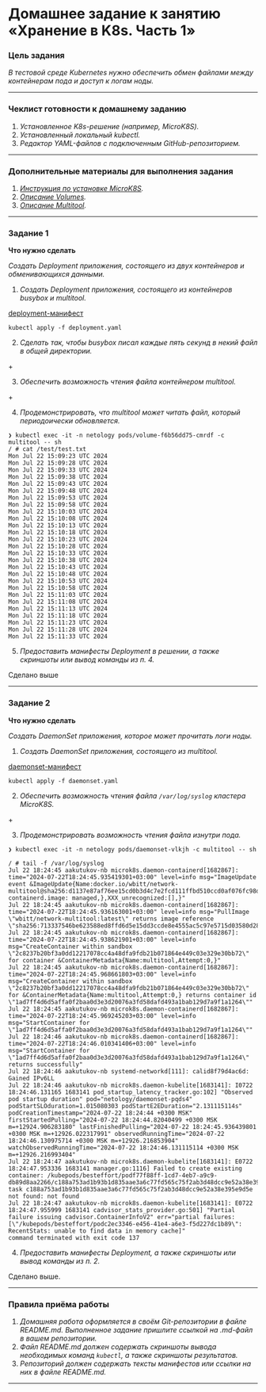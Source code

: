 # Домашнее задание к занятию «Хранение в K8s. Часть 1»

### Цель задания

_В тестовой среде Kubernetes нужно обеспечить обмен файлами между контейнерам пода и доступ к логам ноды._  

------

### Чеклист готовности к домашнему заданию

1. _Установленное K8s-решение (например, MicroK8S)._  
2. _Установленный локальный kubectl._  
3. _Редактор YAML-файлов с подключенным GitHub-репозиторием._  

------

### Дополнительные материалы для выполнения задания

1. _[Инструкция по установке MicroK8S](https://microk8s.io/docs/getting-started)._  
2. _[Описание Volumes](https://kubernetes.io/docs/concepts/storage/volumes/)._  
3. _[Описание Multitool](https://github.com/wbitt/Network-MultiTool)._  

------

### Задание 1 

**Что нужно сделать**

_Создать Deployment приложения, состоящего из двух контейнеров и обменивающихся данными._  

1. _Создать Deployment приложения, состоящего из контейнеров busybox и multitool._  
  
[deployment-манифест](./deployment.yaml)  
  
`kubectl apply -f deployment.yaml`
  
2. _Сделать так, чтобы busybox писал каждые пять секунд в некий файл в общей директории._  
  
\+  

3. _Обеспечить возможность чтения файла контейнером multitool._  
  
\+

4. _Продемонстрировать, что multitool может читать файл, который периодоически обновляется._  
  
```
❯ kubectl exec -it -n netology pods/volume-f6b56dd75-cmrdf -c multitool -- sh
/ # cat /test/test.txt
Mon Jul 22 15:09:23 UTC 2024
Mon Jul 22 15:09:28 UTC 2024
Mon Jul 22 15:09:33 UTC 2024
Mon Jul 22 15:09:38 UTC 2024
Mon Jul 22 15:09:43 UTC 2024
Mon Jul 22 15:09:48 UTC 2024
Mon Jul 22 15:09:53 UTC 2024
Mon Jul 22 15:09:58 UTC 2024
Mon Jul 22 15:10:03 UTC 2024
Mon Jul 22 15:10:08 UTC 2024
Mon Jul 22 15:10:13 UTC 2024
Mon Jul 22 15:10:18 UTC 2024
Mon Jul 22 15:10:23 UTC 2024
Mon Jul 22 15:10:28 UTC 2024
Mon Jul 22 15:10:33 UTC 2024
Mon Jul 22 15:10:38 UTC 2024
Mon Jul 22 15:10:43 UTC 2024
Mon Jul 22 15:10:48 UTC 2024
Mon Jul 22 15:10:53 UTC 2024
Mon Jul 22 15:10:58 UTC 2024
Mon Jul 22 15:11:03 UTC 2024
Mon Jul 22 15:11:08 UTC 2024
Mon Jul 22 15:11:13 UTC 2024
Mon Jul 22 15:11:18 UTC 2024
Mon Jul 22 15:11:23 UTC 2024
Mon Jul 22 15:11:28 UTC 2024
Mon Jul 22 15:11:33 UTC 2024
```
  
5. _Предоставить манифесты Deployment в решении, а также скриншоты или вывод команды из п. 4._  
  
Сделано выше  

------

### Задание 2

**Что нужно сделать**

_Создать DaemonSet приложения, которое может прочитать логи ноды._  

1. _Создать DaemonSet приложения, состоящего из multitool._  
  
[daemonset-манифест](./daemonset.yaml)  
  
`kubectl apply -f daemonset.yaml`  
  
2. _Обеспечить возможность чтения файла `/var/log/syslog` кластера MicroK8S._  
  
\+
  
3. _Продемонстрировать возможность чтения файла изнутри пода._  
  
```
❯ kubectl exec -it -n netology pods/daemonset-vlkjh -c multitool -- sh
  
/ # tail -f /var/log/syslog
Jul 22 18:24:45 aakutukov-nb microk8s.daemon-containerd[1682867]: time="2024-07-22T18:24:45.935419301+03:00" level=info msg="ImageUpdate event &ImageUpdate{Name:docker.io/wbitt/network-multitool@sha256:d1137e87af76ee15cd0b3d4c7e2fcd111ffbd510ccd0af076fc98dddfc50a735,Labels:map[string]string{io.cri-containerd.image: managed,},XXX_unrecognized:[],}"
Jul 22 18:24:45 aakutukov-nb microk8s.daemon-containerd[1682867]: time="2024-07-22T18:24:45.936163001+03:00" level=info msg="PullImage \"wbitt/network-multitool:latest\" returns image reference \"sha256:713337546be623588ed8ffd6d5e15dd3ccde8e4555ac5c97e5715d03580d2824\""
Jul 22 18:24:45 aakutukov-nb microk8s.daemon-containerd[1682867]: time="2024-07-22T18:24:45.938621901+03:00" level=info msg="CreateContainer within sandbox \"2c8237b20bf3a0dd12217078cc4a48dfa9fdb21b071864e449c03e329e30bb72\" for container &ContainerMetadata{Name:multitool,Attempt:0,}"
Jul 22 18:24:45 aakutukov-nb microk8s.daemon-containerd[1682867]: time="2024-07-22T18:24:45.968661803+03:00" level=info msg="CreateContainer within sandbox \"2c8237b20bf3a0dd12217078cc4a48dfa9fdb21b071864e449c03e329e30bb72\" for &ContainerMetadata{Name:multitool,Attempt:0,} returns container id \"1ad7ff4d6d5affa0f2baa0d3e3d20076a3fd58dafd493a1bab129d7a9f1a1264\""
Jul 22 18:24:45 aakutukov-nb microk8s.daemon-containerd[1682867]: time="2024-07-22T18:24:45.969245203+03:00" level=info msg="StartContainer for \"1ad7ff4d6d5affa0f2baa0d3e3d20076a3fd58dafd493a1bab129d7a9f1a1264\""
Jul 22 18:24:46 aakutukov-nb microk8s.daemon-containerd[1682867]: time="2024-07-22T18:24:46.010341406+03:00" level=info msg="StartContainer for \"1ad7ff4d6d5affa0f2baa0d3e3d20076a3fd58dafd493a1bab129d7a9f1a1264\" returns successfully"
Jul 22 18:24:46 aakutukov-nb systemd-networkd[111]: calid8f79d4ac6d: Gained IPv6LL
Jul 22 18:24:46 aakutukov-nb microk8s.daemon-kubelite[1683141]: I0722 18:24:46.131165 1683141 pod_startup_latency_tracker.go:102] "Observed pod startup duration" pod="netology/daemonset-pqds4" podStartSLOduration=1.015080303 podStartE2EDuration="2.131115114s" podCreationTimestamp="2024-07-22 18:24:44 +0300 MSK" firstStartedPulling="2024-07-22 18:24:44.82040499 +0300 MSK m=+12924.906283180" lastFinishedPulling="2024-07-22 18:24:45.936439801 +0300 MSK m=+12926.022317991" observedRunningTime="2024-07-22 18:24:46.130975714 +0300 MSK m=+12926.216853904" watchObservedRunningTime="2024-07-22 18:24:46.131115114 +0300 MSK m=+12926.216993404"
Jul 22 18:24:47 aakutukov-nb microk8s.daemon-kubelite[1683141]: E0722 18:24:47.953336 1683141 manager.go:1116] Failed to create existing container: /kubepods/besteffort/podf77f88ff-1cd7-4eb7-a9c9-db89d8aa2266/c188a753ad1b93b1d835aae3a6c77fd565c75f2ab3d48dcc9e52a38e395e9d5e: task c188a753ad1b93b1d835aae3a6c77fd565c75f2ab3d48dcc9e52a38e395e9d5e not found: not found
Jul 22 18:24:47 aakutukov-nb microk8s.daemon-kubelite[1683141]: E0722 18:24:47.955999 1683141 cadvisor_stats_provider.go:501] "Partial failure issuing cadvisor.ContainerInfoV2" err="partial failures: [\"/kubepods/besteffort/podc2ec3346-e456-41e4-a6e3-f5d227dc1b89\": RecentStats: unable to find data in memory cache]"
command terminated with exit code 137
```
  
4. _Предоставить манифесты Deployment, а также скриншоты или вывод команды из п. 2._  
  
Сделано выше.
  
------

### Правила приёма работы

1. _Домашняя работа оформляется в своём Git-репозитории в файле README.md. Выполненное задание пришлите ссылкой на .md-файл в вашем репозитории._  
2. _Файл README.md должен содержать скриншоты вывода необходимых команд `kubectl`, а также скриншоты результатов._  
3. _Репозиторий должен содержать тексты манифестов или ссылки на них в файле README.md._  

------